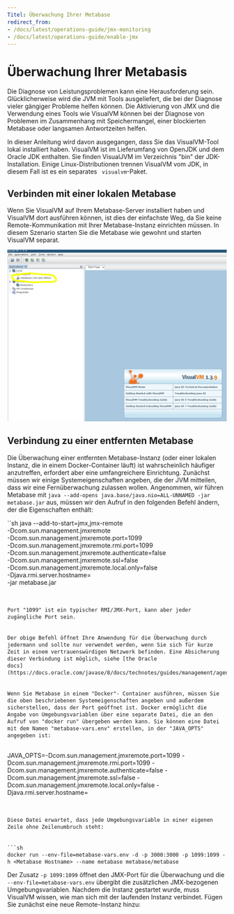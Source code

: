 ```yaml
---
Titel: Überwachung Ihrer Metabase
redirect_from:
- /docs/latest/operations-guide/jmx-monitoring
- /docs/latest/operations-guide/enable-jmx
---
```



# Überwachung Ihrer Metabasis


Die Diagnose von Leistungsproblemen kann eine Herausforderung sein. Glücklicherweise wird die JVM mit Tools ausgeliefert, die bei der Diagnose vieler gängiger Probleme helfen können. Die Aktivierung von JMX und die Verwendung eines Tools wie VisualVM können bei der Diagnose von Problemen im Zusammenhang mit Speichermangel, einer blockierten Metabase oder langsamen Antwortzeiten helfen.


In dieser Anleitung wird davon ausgegangen, dass Sie das VisualVM-Tool lokal installiert haben. VisualVM ist im Lieferumfang von OpenJDK und dem Oracle JDK enthalten. Sie finden VisualJVM im Verzeichnis "bin" der JDK-Installation. Einige Linux-Distributionen trennen VisualVM vom JDK, in diesem Fall ist es ein separates ` visualvm`-Paket.


## Verbinden mit einer lokalen Metabase


Wenn Sie VisualVM auf Ihrem Metabase-Server installiert haben und VisualVM dort ausführen können, ist dies der einfachste Weg, da Sie keine Remote-Kommunikation mit Ihrer Metabase-Instanz einrichten müssen. In diesem Szenario starten Sie die Metabase wie gewohnt und starten VisualVM separat.


![localprocess](images/LocalProcessVisualVM.png)


## Verbindung zu einer entfernten Metabase


Die Überwachung einer entfernten Metabase-Instanz (oder einer lokalen Instanz, die in einem Docker-Container läuft) ist wahrscheinlich häufiger anzutreffen, erfordert aber eine umfangreichere Einrichtung. Zunächst müssen wir einige Systemeigenschaften angeben, die der JVM mitteilen, dass wir eine Fernüberwachung zulassen wollen. Angenommen, wir führen Metabase mit `java --add-opens java.base/java.nio=ALL-UNNAMED -jar metabase.jar` aus, müssen wir den Aufruf in den folgenden Befehl ändern, der die Eigenschaften enthält:


``sh
java --add-to-start=jmx,jmx-remote \
-Dcom.sun.management.jmxremote \
-Dcom.sun.management.jmxremote.port=1099 \
-Dcom.sun.management.jmxremote.rmi.port=1099 \
-Dcom.sun.management.jmxremote.authenticate=false \
-Dcom.sun.management.jmxremote.ssl=false \
-Dcom.sun.management.jmxremote.local.only=false \
-Djava.rmi.server.hostname=<Metabase Hostname> \
-jar metabase.jar
```


Port "1099" ist ein typischer RMI/JMX-Port, kann aber jeder zugängliche Port sein.


Der obige Befehl öffnet Ihre Anwendung für die Überwachung durch jedermann und sollte nur verwendet werden, wenn Sie sich für kurze Zeit in einem vertrauenswürdigen Netzwerk befinden. Eine Absicherung dieser Verbindung ist möglich, siehe [the Oracle
docs](https://docs.oracle.com/javase/8/docs/technotes/guides/management/agent.html).


Wenn Sie Metabase in einem "Docker"- Container ausführen, müssen Sie die oben beschriebenen Systemeigenschaften angeben und außerdem sicherstellen, dass der Port geöffnet ist. Docker ermöglicht die Angabe von Umgebungsvariablen über eine separate Datei, die an den Aufruf von "docker run" übergeben werden kann. Sie können eine Datei mit dem Namen "metabase-vars.env" erstellen, in der "JAVA_OPTS" angegeben ist:


```
JAVA_OPTS=-Dcom.sun.management.jmxremote.port=1099 -Dcom.sun.management.jmxremote.rmi.port=1099 -Dcom.sun.management.jmxremote.authenticate=false -Dcom.sun.management.jmxremote.ssl=false -Dcom.sun.management.jmxremote.local.only=false -Djava.rmi.server.hostname=<Datenbank Hostname>
```


Diese Datei erwartet, dass jede Umgebungsvariable in einer eigenen Zeile ohne Zeilenumbruch steht:


```sh
docker run --env-file=metabase-vars.env -d -p 3000:3000 -p 1099:1099 -h <Metabase Hostname> --name metabase metabase/metabase
```


Der Zusatz `-p 1099:1099` öffnet den JMX-Port für die Überwachung und die `--env-file=metabase-vars.env` übergibt die zusätzlichen JMX-bezogenen Umgebungsvariablen. Nachdem die Instanz gestartet wurde, muss VisualVM wissen, wie man sich mit der laufenden Instanz verbindet. Fügen Sie zunächst eine neue Remote-Instanz hinzu:
